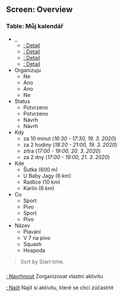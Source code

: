 ## Screen: Overview

### Table: Můj kalendář

- _
    - [: Detail](#/activities/detail)
    - [: Detail](#/activities/detail)
    - [: Detail](#/activities/detail)
    - [: Detail](#/activities/detail)
- Organizuju
    - Ne
    - Ano
    - Ano
    - Ne
- Status
    - Potvrzeno
    - Potvrzeno
    - Návrh
    - Návrh
- Kdy
    - za 10 minut (_16:30 - 17:30, 19. 3. 2020_)
    - za 2 hodiny (_18:20 - 21:00, 19. 3. 2020_)
    - zítra (_17:00 - 19:00, 20. 3. 2020_)
    - za 2 dny (_17:00 - 19:00, 21. 3. 2020_)
- Kde
    - Šutka (600 m)
    - U Baby Jagy (6 km)
    - Radlice (10 km)
    - Karlín (6 km)
- Co
    - Sport
    - Pivo
    - Sport
    - Pivo
- Název
    - Plavání
    - V 7 na pivo
    - Squash
    - Hospoda

> Sort by Start time.

### 

[: Navrhnout](#/activities/create) Zorganizovat vlastní aktivitu

[: Najít](#/activities) Najít si aktivitu, které se chci zúčastnit
